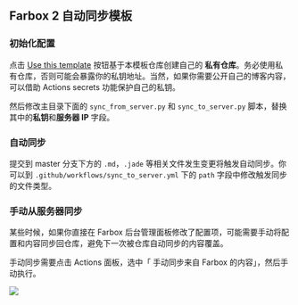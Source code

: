 ## Farbox 2 自动同步模板

### 初始化配置

点击 [Use this template](https://github.com/huhuhang/farbox-template/generate) 按钮基于本模板仓库创建自己的 **私有仓库**。务必使用私有仓库，否则可能会暴露你的私钥地址。当然，如果你需要公开自己的博客内容，可以借助 Actions secrets 功能保护自己的私钥。

然后修改主目录下面的 `sync_from_server.py` 和 `sync_to_server.py` 脚本，替换其中的**私钥**和**服务器 IP** 字段。

### 自动同步

提交到 master 分支下方的 `.md`，`.jade` 等相关文件发生变更将触发自动同步。你可以到 `.github/workflows/sync_to_server.yml` 下的 `path` 字段中修改触发同步的文件类型。

### 手动从服务器同步

某些时候，如果你直接在 Farbox 后台管理面板修改了配置项，可能需要手动将配置和内容同步回仓库，避免下一次被仓库自动同步的内容覆盖。

手动同步需要点击 Actions 面板，选中「 手动同步来自 Farbox 的内容」，然后手动执行。

![](https://cdn.jsdelivr.net/gh/huhuhang/cdn@master/images/2021/04/1617594412728.png)
